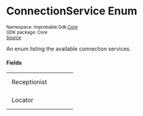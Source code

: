 
# ConnectionService Enum
<sup>
Namespace: Improbable.Gdk.<a href="{{urlRoot}}/api/core-index">Core</a><br/>
GDK package: Core<br/>
<a href="https://www.github.com/spatialos/gdk-for-unity/blob/3a2a2965/workers/unity/Packages/io.improbable.gdk.core/Config/RuntimeConfig.cs/#L38">Source</a>
</sup>

</p>



An enum listing the available connection services. 



</p>

#### Fields

<table>
<tr>
<td style="padding: 14px; border: none; width: 12ch">Receptionist</td>
<td style="padding: 14px; border: none;"></td>
</tr>
<tr>
<td style="padding: 14px; border: none; width: 12ch">Locator</td>
<td style="padding: 14px; border: none;"></td>
</tr>
</table>


